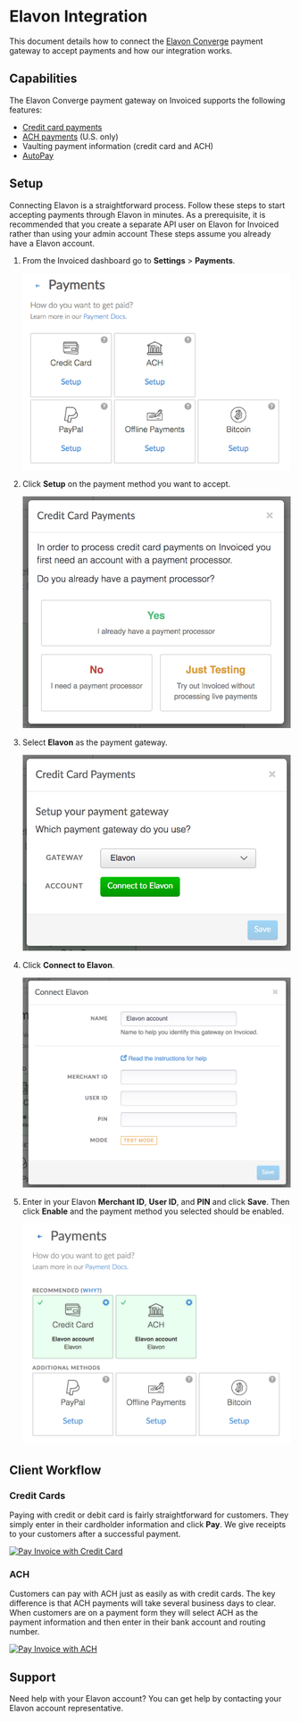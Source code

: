 # Elavon Integration

This document details how to connect the [Elavon Converge](https://elavon.com) payment gateway to accept payments and how our integration works.

## Capabilities

The Elavon Converge payment gateway on Invoiced supports the following features:

- [Credit card payments](/docs/payments/card)
- [ACH payments](/docs/payments/ach) (U.S. only)
- Vaulting payment information (credit card and ACH)
- [AutoPay](/docs/guides/autopay)

## Setup

Connecting Elavon is a straightforward process. Follow these steps to start accepting payments through Elavon in minutes. As a prerequisite, it is recommended that you create a separate API user on Elavon for Invoiced rather than using your admin account These steps assume you already have a Elavon account.

1. From the Invoiced dashboard go to **Settings** > **Payments**.

   [![Payment Settings](../img/payment-settings.png)](../img/payment-settings.png)

2. Click **Setup** on the payment method you want to accept.

   [![Credit Card Payments Setup](../img/credit-card-payment-setup.png)](../img/credit-card-payment-setup.png)

3. Select **Elavon** as the payment gateway.

   [![Elavon Payments Setup](../img/elavon-setup.png)](../img/elavon-setup.png)

4. Click **Connect to Elavon**.

   [![Elavon Settings Page](../img/elavon-connect.png)](../img/elavon-connect.png)

5. Enter in your Elavon **Merchant ID**, **User ID**, and **PIN** and click **Save**. Then click **Enable** and the payment method you selected should be enabled.

   [![Elavon Payments Enabled](../img/elavon-enabled.png)](../img/elavon-enabled.png)

## Client Workflow

### Credit Cards

Paying with credit or debit card is fairly straightforward for customers. They simply enter in their cardholder information and click **Pay**. We give receipts to your customers after a successful payment.

[![Pay Invoice with Credit Card](/docs/img/pay-invoice-credit-card.png)](/docs/img/pay-invoice-credit-card.png)

### ACH

Customers can pay with ACH just as easily as with credit cards. The key difference is that ACH payments will take several business days to clear. When customers are on a payment form they will select ACH as the payment information and then enter in their bank account and routing number.

[![Pay Invoice with ACH](/docs/img/pay-invoice-ach.png)](/docs/img/pay-invoice-ach.png)

## Support

Need help with your Elavon account? You can get help by contacting your Elavon account representative.